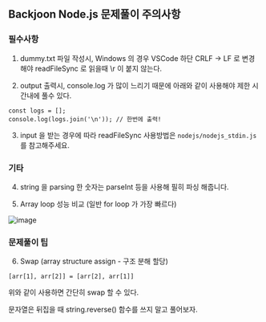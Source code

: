 ## **Backjoon Node.js 문제풀이 주의사항**

### 필수사항

1. dummy.txt 파일 작성시, Windows 의 경우
VSCode 하단 CRLF -> LF 로 변경해야
readFileSync 로 읽을때 \r 이 붙지 않는다.

2. output 출력시, console.log 가 많이 느리기 때문에 아래와 같이 사용해야 제한 시간내에 풀수 있다.

```
const logs = [];
console.log(logs.join('\n')); // 한번에 출력!
```

3. input 을 받는 경우에 따라 readFileSync 사용방법은 `nodejs/nodejs_stdin.js` 를 참고해주세요.

### 기타

4. string 을 parsing 한 숫자는 parseInt 등을 사용해 필히 파싱 해줍니다.

5. Array loop 성능 비교 (일반 for loop 가 가장 빠르다)

![image](https://res.cloudinary.com/dyfuiigbw/image/upload/v1642347193/develop%20resource/loopperformance_pcw2du.png)

### 문제풀이 팁

6. Swap (array structure assign - 구조 분해 할당)

```[arr[1], arr[2]] = [arr[2], arr[1]]```

위와 같이 사용하면 간단히 swap 할 수 있다.

문자열은 뒤집을 때 string.reverse() 함수를 쓰지 말고 풀어보자.